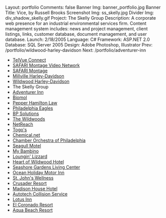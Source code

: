 Layout: portfolio
Comments: false
Banner Img: banner_portfolio.jpg
Banner Title: Vice, by Russell Brooks
Screenshot Img: ss_skelly.jpg
Divider Img: div_shadow_skelly.gif
Project: The Skelly Group
Description: A corporate web presence for an industrial environmental services firm.  Content management system includes: news and project management, client listings, links, customer database, document management, and user database.
Launch: 2/18/2005
Language: C#
Framework: ASP.NET 2.0
Database: SQL Server 2005
Design: Adobe Photoshop, Illustrator
Prev: /portfolio/wildwood-harley-davidson
Next: /portfolio/adventurer-inn

* [TelVue Connect](/portfolio/)
* [SAFARI Montage Video Network](/portfolio/safari-montage-video-network)
* [SAFARI Montage](/portfolio/safari-montage)
* [Millville Harley-Davidson](/portfolio/millville-harley-davidson)
* [Wildwood Harley-Davidson](/portfolio/wildwood-harley-davidson)
* The Skelly Group
* [Adventurer Inn](/portfolio/adventurer-inn)
* [Biomol](/portfolio/biomol)
* [Pepper Hamilton Law](/portfolio/pepper-hamilton-law)
* [Philadelphia Eagles](/portfolio/philadelphia-eagles)
* [BP Solutions](/portfolio/bp-solutions)
* [The Wildwoods](/portfolio/the-wildwoods)
* [NetReach](/portfolio/netreach)
* [Togo's](/portfolio/togos)
* [Chemical.net](/portfolio/chemical-net)
* [Chamber Orchestra of Philadelphia](/portfolio/chamber-orchestra-of-philadelphia)
* [Seagull Motel](/portfolio/seagull-motel)
* [My Bambino](/portfolio/my-bambino)
* [Loungin' Lizzard](/portfolio/loungin-lizzard)
* [Heart of Wildwood Hotel](/portfolio/heart-of-wildwood-hotel)
* [Seashore Gardens Living Center](/portfolio/seashore-gardens-living-center)
* [Ocean Holiday Motor Inn](/portfolio/ocean-holiday-motor-inn)
* [St. John's Wellness](/portfolio/st-john-s-wellness)
* [Crusader Resort](/portfolio/crusader-resort)
* [Madison House Hotel](/portfolio/madison-house-hotel)
* [Autotech Collision Service](/portfolio/autotech-collision-service)
* [Lotus Inn](/portfolio/lotus-inn)
* [El Coronado Resort](/portfolio/el-coronado-resort)
* [Aqua Beach Resort](/portfolio/aqua-beach-resort)
